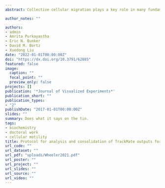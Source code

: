 ```yaml
---
abstract: Collective cellular migration plays a key role in many fundamental biological processes including development, wound healing, and cancer metastasis. To understand the regulation of cell motility, we must be able to measure it easily and consistently under different conditions. Here we describe a method for measuring and quantifying single-cell and bulk motility of HaCaT keratinocytes using a nuclear stain. This method includes a MATLAB script for analyzing TrackMate output files to calculate displacements, motility rates, and trajectory angles in single cells and in bulk for an imaging site. This motility analysis script allows for quick, straightforward, and scalable analysis of cell motility rates from TrackMate data and could be broadly used to identify and study the regulation of motility in epithelial cells. We also provide a MATLAB script for reorganizing microscopy videos collected on a Molecular Devices ImageXpress Micro XL microscope and converting them to TIF stacks, which can be analyzed using the ImageJ TrackMate plugin in bulk. Using this methodology to explore the roles of adherens junctions and actin cytoskeletal dynamics in regulating cell motility in HaCaT keratinocytes, we demonstrate evidence that Arp2/3 activity is required for the elevated motility seen after α-catenin depletion in HaCaT keratinocytes.

author_notes: ""

authors:
- admin
- Amrita Purkayastha
- Eric N. Bunker
- David M. Bortz
- Xuedong Liu
date: "2022-01-01T00:00:00Z"
doi: "https://dx.doi.org/10.3791/62885"
featured: false
image:
  caption: ""
  focal_point: ""
  preview_only: false
projects: []
publication: '*Journal of Visualized Experiments*'
publication_short: ""
publication_types:
- "2"
publishDate: "2017-01-01T00:00:00Z"
slides: ""
summary: Does what it says on the tin.
tags:
- biochemistry
- doctoral work
- cellular motility
title: Protocol for analysis and consolidation of TrackMate outputs for measuring two-dimensional cell motility using nuclear tracking
url_code: ""
url_dataset: ""
url_pdf: "uploads/Wheeler2021.pdf"
url_poster: ""
url_project: ""
url_slides: ""
url_source: ""
url_video: ""
---
```

